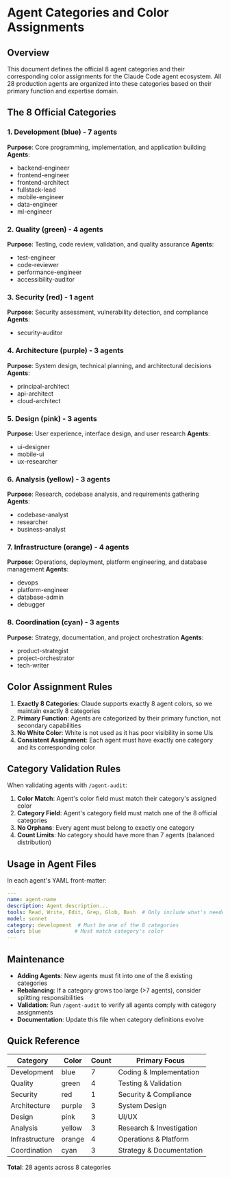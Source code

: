 # Agent Categories and Color Assignments

## Overview

This document defines the official 8 agent categories and their corresponding color assignments for the Claude Code
agent ecosystem. All 28 production agents are organized into these categories based on their primary function and
expertise domain.

## The 8 Official Categories

### 1. **Development** (blue) - 7 agents

**Purpose**: Core programming, implementation, and application building
**Agents**:

- backend-engineer
- frontend-engineer
- frontend-architect
- fullstack-lead
- mobile-engineer
- data-engineer
- ml-engineer

### 2. **Quality** (green) - 4 agents

**Purpose**: Testing, code review, validation, and quality assurance
**Agents**:

- test-engineer
- code-reviewer
- performance-engineer
- accessibility-auditor

### 3. **Security** (red) - 1 agent

**Purpose**: Security assessment, vulnerability detection, and compliance
**Agents**:

- security-auditor

### 4. **Architecture** (purple) - 3 agents

**Purpose**: System design, technical planning, and architectural decisions
**Agents**:

- principal-architect
- api-architect
- cloud-architect

### 5. **Design** (pink) - 3 agents

**Purpose**: User experience, interface design, and user research
**Agents**:

- ui-designer
- mobile-ui
- ux-researcher

### 6. **Analysis** (yellow) - 3 agents

**Purpose**: Research, codebase analysis, and requirements gathering
**Agents**:

- codebase-analyst
- researcher
- business-analyst

### 7. **Infrastructure** (orange) - 4 agents

**Purpose**: Operations, deployment, platform engineering, and database management
**Agents**:

- devops
- platform-engineer
- database-admin
- debugger

### 8. **Coordination** (cyan) - 3 agents

**Purpose**: Strategy, documentation, and project orchestration
**Agents**:

- product-strategist
- project-orchestrator
- tech-writer

## Color Assignment Rules

1. **Exactly 8 Categories**: Claude supports exactly 8 agent colors, so we maintain exactly 8 categories
2. **Primary Function**: Agents are categorized by their primary function, not secondary capabilities
3. **No White Color**: White is not used as it has poor visibility in some UIs
4. **Consistent Assignment**: Each agent must have exactly one category and its corresponding color

## Category Validation Rules

When validating agents with `/agent-audit`:

1. **Color Match**: Agent's color field must match their category's assigned color
2. **Category Field**: Agent's category field must match one of the 8 official categories
3. **No Orphans**: Every agent must belong to exactly one category
4. **Count Limits**: No category should have more than 7 agents (balanced distribution)

## Usage in Agent Files

In each agent's YAML front-matter:

```yaml
---
name: agent-name
description: Agent description...
tools: Read, Write, Edit, Grep, Glob, Bash  # Only include what's needed
model: sonnet
category: development  # Must be one of the 8 categories
color: blue           # Must match category's color
---
```

## Maintenance

- **Adding Agents**: New agents must fit into one of the 8 existing categories
- **Rebalancing**: If a category grows too large (>7 agents), consider splitting responsibilities
- **Validation**: Run `/agent-audit` to verify all agents comply with category assignments
- **Documentation**: Update this file when category definitions evolve

## Quick Reference

| Category | Color | Count | Primary Focus |
|----------|-------|-------|---------------|
| Development | blue | 7 | Coding & Implementation |
| Quality | green | 4 | Testing & Validation |
| Security | red | 1 | Security & Compliance |
| Architecture | purple | 3 | System Design |
| Design | pink | 3 | UI/UX |
| Analysis | yellow | 3 | Research & Investigation |
| Infrastructure | orange | 4 | Operations & Platform |
| Coordination | cyan | 3 | Strategy & Documentation |

**Total**: 28 agents across 8 categories
